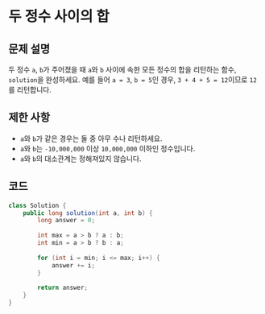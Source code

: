 # 두 정수 사이의 합

## 문제 설명
두 정수 `a`, `b`가 주어졌을 때 `a`와 `b` 사이에 속한 모든 정수의 합을 리턴하는 함수, `solution`을 완성하세요.
예를 들어 `a = 3`, `b = 5`인 경우, `3 + 4 + 5 = 12`이므로 `12`를 리턴합니다.

## 제한 사항
- `a`와 `b`가 같은 경우는 둘 중 아무 수나 리턴하세요.
- `a`와 `b`는 `-10,000,000` 이상 `10,000,000` 이하인 정수입니다.
- `a`와 `b`의 대소관계는 정해져있지 않습니다.

## 코드
```java
class Solution {
    public long solution(int a, int b) {
        long answer = 0;
        
        int max = a > b ? a : b;
        int min = a > b ? b : a;
        
        for (int i = min; i <= max; i++) {
            answer += i;
        }
        
        return answer;
    }
}
```